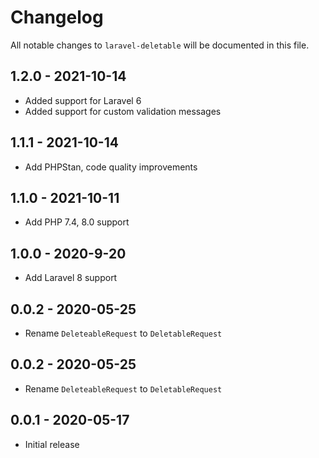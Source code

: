 # Changelog

All notable changes to `laravel-deletable` will be documented in this file.

## 1.2.0 - 2021-10-14

- Added support for Laravel 6
- Added support for custom validation messages

## 1.1.1 - 2021-10-14

- Add PHPStan, code quality improvements

## 1.1.0 - 2021-10-11

- Add PHP 7.4, 8.0 support

## 1.0.0 - 2020-9-20

- Add Laravel 8 support

## 0.0.2 - 2020-05-25

- Rename `DeleteableRequest` to `DeletableRequest`

## 0.0.2 - 2020-05-25

- Rename `DeleteableRequest` to `DeletableRequest`

## 0.0.1 - 2020-05-17

- Initial release
